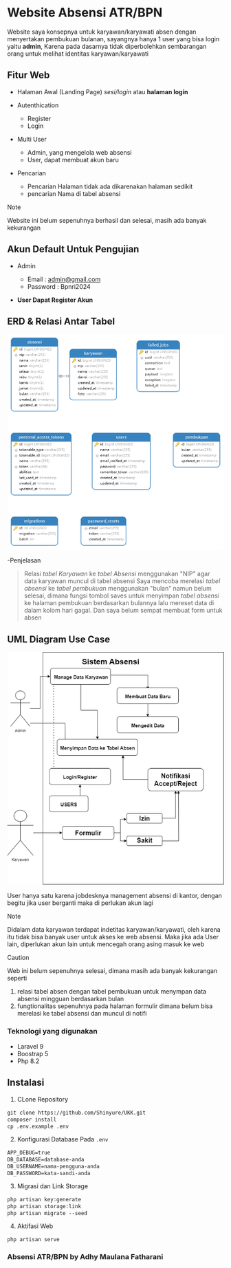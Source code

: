 # Website Absensi ATR/BPN
Website saya konsepnya untuk karyawan/karyawati absen dengan menyertakan pembukuan bulanan, sayangnya hanya 1 user yang bisa login yaitu **admin**, 
Karena pada dasarnya tidak diperbolehkan sembarangan orang untuk melihat identitas karyawan/karyawati

## Fitur Web
- Halaman Awal (Landing Page) 
*sesi/login* atau **halaman login**

- Autenthication
  - Register
  - Login

- Multi User
  - Admin, yang mengelola web absensi
  - User, dapat membuat akun baru

- Pencarian
  - Pencarian Halaman tidak ada dikarenakan halaman sedikit
  - pencarian Nama di tabel absensi

> [!NOTE]
> Website ini belum sepenuhnya berhasil dan selesai, masih ada banyak kekurangan

## Akun Default Untuk Pengujian

- Admin
  - Email : admin@gmail.com
  - Password : Bpnri2024

 - **User Dapat Register Akun**

## ERD & Relasi Antar Tabel
<picture>
    <img alt="ERD" src="https://github.com/Shinyure/Nekochi/blob/main/ERD.png">
</picture>

-Penjelasan
> Relasi *tabel Karyawan* ke *tabel Absensi* menggunakan "NIP" agar data karyawan muncul di tabel absensi
> Saya mencoba merelasi *tabel absensi* ke *tabel pembukuan* menggunakan "bulan" namun belum selesai,
  dimana fungsi tombol saves untuk menyimpan *tabel absensi* ke halaman pembukuan berdasarkan bulannya lalu mereset data di dalam kolom hari gagal.
> Dan saya belum sempat membuat form untuk absen

## UML Diagram Use Case
<picture>
    <img alt="Uml Diagram" src="https://github.com/Shinyure/Nekochi/blob/main/uml2.png">
</picture>

User hanya satu karena jobdesknya management absensi di kantor, dengan begitu jika user berganti maka di perlukan akun lagi

> [!NOTE]
> Didalam data karyawan terdapat indetitas karyawan/karyawati, oleh karena itu tidak bisa banyak user untuk akses ke web absensi.
> Maka jika ada User lain, diperlukan akun lain untuk mencegah orang asing masuk ke web 

> [!CAUTION]
> Web ini belum sepenuhnya selesai, dimana masih ada banyak kekurangan seperti
> 1. relasi tabel absen dengan tabel pembukuan untuk menympan data absensi mingguan berdasarkan bulan
> 2. fungtionalitas sepenuhnya pada halaman formulir dimana belum bisa merelasi ke tabel absensi dan muncul di notifi

### Teknologi yang digunakan
- Laravel 9
- Boostrap 5
- Php 8.2

## Instalasi
1. CLone Repository
```
git clone https://github.com/Shinyure/UKK.git
composer install
cp .env.example .env
```

2. Konfigurasi Database Pada `.env`
```
APP_DEBUG=true
DB_DATABASE=database-anda
DB_USERNAME=nama-pengguna-anda
DB_PASSWORD=kata-sandi-anda
```

3. Migrasi dan Link Storage
```
php artisan key:generate
php artisan storage:link
php artisan migrate --seed
```

4. Aktifasi Web
```
php artisan serve
```


### Absensi ATR/BPN by Adhy Maulana Fatharani
